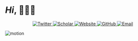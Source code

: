 # _Hi_, 👋💐😎    
 
<p align="center">
  <a href="https://twitter.com/tingtin36139994" target="_blank">
    <img src="https://img.shields.io/badge/twitter-%231DA1F2.svg?&style=for-the-badge&logo=twitter&logoColor=white&color=77ac98" alt="Twitter"/>
  </a> 
  <a href='https://scholar.google.com/citations?user=sNp7dWUAAAAJ&hl=en' target="_blank">
        <img alt='Scholar' src='https://img.shields.io/badge/Scholar-100000?style=for-the-badge&logo=GoogleScholar&logoColor=white&&color=77ac98'>
  </a>
  <a href="https://tingtingliao.github.io/" target="_blank">
    <img src="https://img.shields.io/badge/website-%23071A2C.svg?&style=for-the-badge&logo=website&color=77ac98" alt="Website"/>
  </a>
<a href="https://github.com/TingtingLiao" target="_blank">
    <img src="https://img.shields.io/badge/GitHub-%23071A2C.svg?&style=for-the-badge&logo=github&logoColor=white&color=77ac98" alt="GitHub"/>
  </a>
  <a href="mailto:tingtingliao000@gmail.com" target="_blank">
    <img src="https://img.shields.io/badge/-Email-red?&style=for-the-badge&logo=gmail&logoColor=white&color=77ac98" alt="Email"/>
  </a>
</p>

![motion](https://github.com/TingtingLiao/TingtingLiao/assets/45743512/8c38e14b-414b-477b-9492-a82ce4fc9297)

<!-- 
## Repositories

[![TADA](https://svg.bookmark.style/api?url=https://github.com/TingtingLiao/TADA&mode=light&style=horizontal)](https://github.com/TingtingLiao/TADA)
[![CAR](https://svg.bookmark.style/api?url=https://github.com/TingtingLiao/CAR&mode=light&style=horizontal)](https://github.com/TingtingLiao/CAR)

## 𝗦𝘁𝗮𝘁𝘀

![TingtingLiao's github stats](https://github-readme-stats.vercel.app/api?username=TingtingLiao&show_icons=true&theme=dracula&bg_color=0,E6E6FA,E6E6FA,E6E6FA) -->


